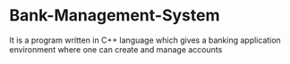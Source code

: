 # Bank-Management-System
It is a program written in C++ language which gives a banking application environment where one can create and manage accounts
